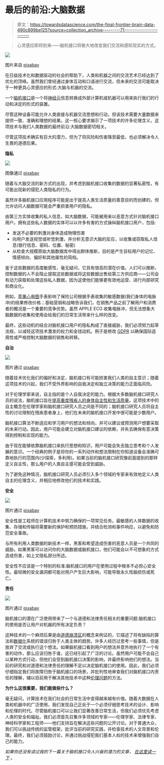 # 最后的前沿:大脑数据

> 原文：<https://towardsdatascience.com/the-final-frontier-brain-data-490c899be125?source=collection_archive---------71----------------------->

> 心灵感应即将到来——脑机接口将极大地改变我们交流和感知现实的方式。

![](img/896c6fec665ec572981203bfd5661dd4.png)

图片来自 [pixabay](https://pixabay.com/)

在日益技术化和数据驱动的社会的帮助下，人类和机器之间的交流艺术已经达到了优化的顶峰。虽然我们曾经通过身体互动和口语进行交流，但未来的交流可能取决于一种更具心灵感应的形式:大脑与机器的交流。

一个[脑机接口](https://en.wikipedia.org/wiki/Brain%E2%80%93computer_interface)是一个将[神经元](https://www.brainfacts.org/brain-anatomy-and-function/anatomy/2012/the-neuron)信息转换成外部计算机或机器可以用来执行我们的行动和决定的形式的装置。

尽管这种设备可能允许人类直接与机器交流思想和行动，但该技术需要大量数据来提供一致、准确和理想的结果。这一核心要求揭示了一项技术的许多伦理含义，这项技术与我们人类数据的最终前沿:大脑数据密切相关。

尽管这项技术确实有巨大的潜力，但为了将风险和伤害降至最低，也必须解决令人生畏的道德后果。

**隐私**

![](img/400c146b29264e9c38bdc3053bce107e.png)

图像通过 [pixabay](https://pixabay.com/)

随着与大脑交流的新方式的出现，并考虑到脑机接口收集的数据的显著私密性，有可能出现新的侵犯人类隐私的行为。

虽然许多脑机接口应用程序可能是出于提高人类生活质量的善意目的而创建的，但允许访问人脑数据可能会严重损害用户的隐私。

由第三方实体收集的私人信息，如大脑数据，可能被用来以恶意方式针对脑机接口用户。拥有这些私人数据的实体可以以许多有害的方式操纵脑机接口用户，包括:

*   发送不必要的刺激对身体造成物理伤害
*   向用户发送视觉或听觉刺激，并分析无意识大脑的反应，以收集或窃取私人信息(银行信息、密码、位置、秘密)
*   从检查大规模原始大脑数据库中得出群体推断，目的是产生目标用户的记忆、情感倾向、偏好和其他属性的简档。

鉴于这些数据的高度敏感性，毫无疑问，它具有很高的潜在价值。人们可以推断，控制数据的人不会阻止提取这些数据或将这些数据出售给第三方供应商——公司会有动力获取和处理这些私人数据，因为这使他们能够更有效地运营、进行内部研究和商业化。

例如，[苹果心电图](https://www.apple.com/watch/?afid=p238%7CstRYjywST-dc_mtid_1870765e38482_pcrid_434085140878_pgrid_99322577744_&cid=aos-us-kwgo-watch--slid---product-)手表影响了保险公司根据手表收集的敏感数据(我们身体的电脉冲)的结果修改价格；基础营销和战略告诉我们，在销售产品之前了解用户和消费者的概况是一个重要的竞争优势。虽然 APPLE ECG 收集电脉冲，但无法想象大脑数据的收集和使用会给我们的日常生活带来什么样的改变。

最终，这些动机的结合对脑机接口用户的隐私构成了直接威胁，我们必须努力起草法规，以减轻这项技术激发的权力和金钱动机。例子是修改 [GDPR](https://gdpr-info.eu/) 以确保国际适用性或严格控制大脑数据的销售和转移。

**自治**

![](img/17dc3cc156d4880a36a0a06d3c780a22.png)

图片通过 [pixabay](https://pixabay.com/)

随着技术优化我们的偏好和决定，脑机接口有可能损害我们人类的自主意识；随着这项技术的兴起，我们不受外界影响的自我决定和独立决策的能力正面临风险。

对于伦理学家来说，自主指的是个人自我决定的能力。根据大多数脑机接口研究人员的说法，脑机接口旨在[提高重度残疾人的身体自主性和生活质量](https://www.ncbi.nlm.nih.gov/pmc/articles/PMC5680604/)。这项技术中的自主概念在伦理学家和脑机接口研究人员之间是不同的；脑机接口研究人员将自主性的讨论限制在残疾患者身上，他们在未来的脑机接口开发中很可能是少数用户。

脑机接口算法不断适应和学习用户的想法和倾向，并可以建议或预测用户想要采取的未来行动。因此，用户可能会建立对脑机接口建议的依赖，并失去确保有意决策得到控制和实现的能力。

由于现在能够依靠脑机接口来执行思想和知识，用户可能会失去独立思考和个人发展的意识。一个经典的例子是将你的一系列动作和想法限制在你知道设备会准确可靠地执行的范围内(少探索，多利用)。如果当前的脑机接口研究像前面提到的那样定义自主性，那么用户的人类自主感可能会受到威胁。

为了避免这种情况，脑机接口研究人员必须引入多个领域的专家来有效地定义人类自主的伦理含义，并相应地修改他们的技术和实践。

**安全**

![](img/28c6da336993ab19c654d791e7d10195.png)

图片通过 [pixabay](https://pixabay.com/)

安全性是工程师在计算机技术中努力确保的一项常见任务。最敏感的人体数据的收集、存储和传输将需要新的保护和预防措施，并结合检测和事件响应，以避免和防范安全事故。

与所有利用人类数据的新技术一样，黑客和希望造成伤害的恶意人员是一个共同的威胁。如果黑客可以访问你的大脑数据或脑机接口，他们可能会以不可想象的方式造成伤害，如上文隐私部分所述。

安全性不应该是一个特别的标准:脑机接口的用户在使用过程中根本不必担心安全性。最轻微的安全漏洞都可能对用户产生巨大影响，可能导致永久性脑损伤或死亡。

**责任**

![](img/6c8d23ba517c0e49de3275e0a311a200.png)

图片通过 [pixabay](https://pixabay.com/)

脑机接口的潜在广泛使用带来了一个与道德和法律责任相关的重要问题:脑机接口的使用是否让用户对机器的所有决定负责？

这种技术的一个麻烦后果是由[道德崩溃区](https://estsjournal.org/index.php/ests/article/view/260)的概念来例证的，它描述了将有缺陷的算法和[数据化](https://www.techopedia.com/definition/30203/datafication)系统的错误归咎于人类主体的趋势。许多人经历过思考一些事情，但是放弃了交流或执行这个想法。如果脑机接口看到用户的想法并意外地执行了一个有害的动作，那么应该归咎于谁，这已经引起了广泛的讨论。虽然用户可能不会自己以某种方式行动，但他们会受到脑机接口决策的影响，并最终影响他们的想法。当前的研究和对道德和法律责任的理解不足以决定脑机接口的使用。因此，我们必须仔细指定我们将故障归咎于脑机接口的场景，并批判性地审查我们对脑机接口内责任的理解，辅以目前用于解决其他技术中这种[伦理问题](https://plato.stanford.edu/entries/computing-responsibility/)的方法。

**为什么这很重要，我们能做些什么？**

毫无疑问，计算技术在我们社会的日常生活中变得越来越有价值。随着大数据在人类和机器中的广泛使用，我们发现自己正处于一个必须仔细思考技术的设计、影响和伦理的时代。尽管脑机接口可以让我们显著改善日常生活，但我们必须优先考虑人类的安全和福祉。我们必须首先召集许多领域的专家——伦理学家、法律专家、神经科学家和工程师——他们支持旨在解决这些问题的公开讨论。对于普通大众，我们可以挑战传统的监管框架，批评当前的研究实践，并检查技术的人文背景和伦理。最终，我们必须鼓励讨论，并通过挑战侵犯我们基本人权的技术来增强我们自己的能力。

*如果你还没有读过我的下一篇关于脑机接口令人兴奋的潜力的文章，* [*在这里读一下*](/brain-machine-interfaces-the-sorcerer-era-b19c2d5b6200) 。